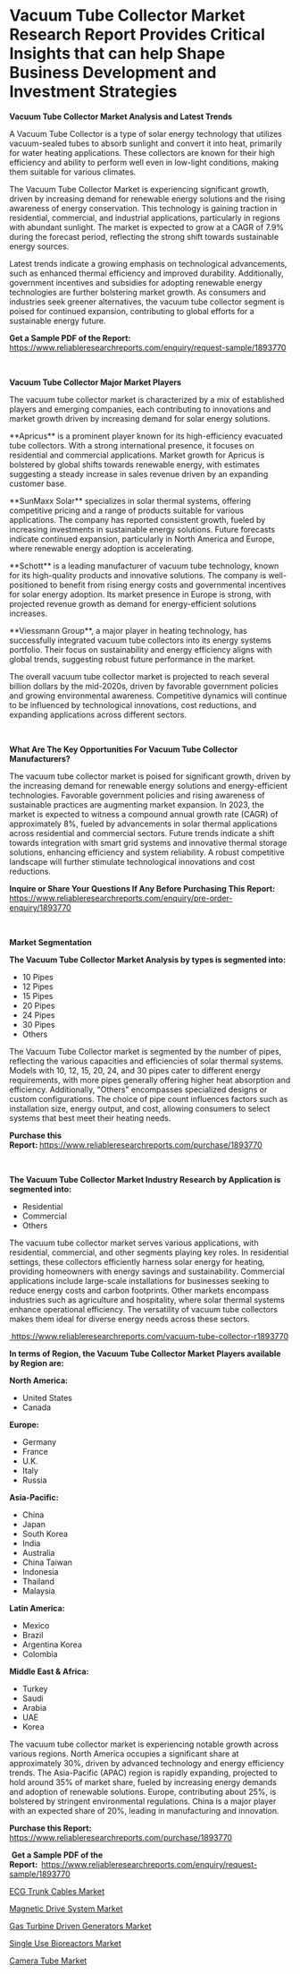 <p><h1>Vacuum Tube Collector Market Research Report Provides Critical Insights that can help Shape Business Development and Investment Strategies</h1></p><p><strong>Vacuum Tube Collector Market Analysis and Latest Trends</strong></p>
<p><p>A Vacuum Tube Collector is a type of solar energy technology that utilizes vacuum-sealed tubes to absorb sunlight and convert it into heat, primarily for water heating applications. These collectors are known for their high efficiency and ability to perform well even in low-light conditions, making them suitable for various climates. </p><p>The Vacuum Tube Collector Market is experiencing significant growth, driven by increasing demand for renewable energy solutions and the rising awareness of energy conservation. This technology is gaining traction in residential, commercial, and industrial applications, particularly in regions with abundant sunlight. The market is expected to grow at a CAGR of 7.9% during the forecast period, reflecting the strong shift towards sustainable energy sources.</p><p>Latest trends indicate a growing emphasis on technological advancements, such as enhanced thermal efficiency and improved durability. Additionally, government incentives and subsidies for adopting renewable energy technologies are further bolstering market growth. As consumers and industries seek greener alternatives, the vacuum tube collector segment is poised for continued expansion, contributing to global efforts for a sustainable energy future.</p></p>
<p><strong>Get a Sample PDF of the Report:&nbsp;</strong> <a href="https://www.reliableresearchreports.com/enquiry/request-sample/1893770?utm_campaign=31&utm_medium=2&utm_source=Github&utm_content=ia&utm_term=23022025&utm_id=vacuum-tube-collector">https://www.reliableresearchreports.com/enquiry/request-sample/1893770</a></p>
<p>&nbsp;</p>
<p><strong>Vacuum Tube Collector Major Market Players</strong></p>
<p><p>The vacuum tube collector market is characterized by a mix of established players and emerging companies, each contributing to innovations and market growth driven by increasing demand for solar energy solutions. </p><p>**Apricus** is a prominent player known for its high-efficiency evacuated tube collectors. With a strong international presence, it focuses on residential and commercial applications. Market growth for Apricus is bolstered by global shifts towards renewable energy, with estimates suggesting a steady increase in sales revenue driven by an expanding customer base.</p><p>**SunMaxx Solar** specializes in solar thermal systems, offering competitive pricing and a range of products suitable for various applications. The company has reported consistent growth, fueled by increasing investments in sustainable energy solutions. Future forecasts indicate continued expansion, particularly in North America and Europe, where renewable energy adoption is accelerating.</p><p>**Schott** is a leading manufacturer of vacuum tube technology, known for its high-quality products and innovative solutions. The company is well-positioned to benefit from rising energy costs and governmental incentives for solar energy adoption. Its market presence in Europe is strong, with projected revenue growth as demand for energy-efficient solutions increases.</p><p>**Viessmann Group**, a major player in heating technology, has successfully integrated vacuum tube collectors into its energy systems portfolio. Their focus on sustainability and energy efficiency aligns with global trends, suggesting robust future performance in the market.</p><p>The overall vacuum tube collector market is projected to reach several billion dollars by the mid-2020s, driven by favorable government policies and growing environmental awareness. Competitive dynamics will continue to be influenced by technological innovations, cost reductions, and expanding applications across different sectors.</p></p>
<p>&nbsp;</p>
<p><strong>What Are The Key Opportunities For Vacuum Tube Collector Manufacturers?</strong></p>
<p><p>The vacuum tube collector market is poised for significant growth, driven by the increasing demand for renewable energy solutions and energy-efficient technologies. Favorable government policies and rising awareness of sustainable practices are augmenting market expansion. In 2023, the market is expected to witness a compound annual growth rate (CAGR) of approximately 8%, fueled by advancements in solar thermal applications across residential and commercial sectors. Future trends indicate a shift towards integration with smart grid systems and innovative thermal storage solutions, enhancing efficiency and system reliability. A robust competitive landscape will further stimulate technological innovations and cost reductions.</p></p>
<p><strong>Inquire or Share Your Questions If Any Before Purchasing This Report:</strong> <a href="https://www.reliableresearchreports.com/enquiry/pre-order-enquiry/1893770?utm_campaign=31&utm_medium=2&utm_source=Github&utm_content=ia&utm_term=23022025&utm_id=vacuum-tube-collector">https://www.reliableresearchreports.com/enquiry/pre-order-enquiry/1893770</a></p>
<p>&nbsp;</p>
<p><strong>Market Segmentation</strong></p>
<p><strong>The Vacuum Tube Collector Market Analysis by types is segmented into:</strong></p>
<p><ul><li>10 Pipes</li><li>12 Pipes</li><li>15 Pipes</li><li>20 Pipes</li><li>24 Pipes</li><li>30 Pipes</li><li>Others</li></ul></p>
<p><p>The Vacuum Tube Collector market is segmented by the number of pipes, reflecting the various capacities and efficiencies of solar thermal systems. Models with 10, 12, 15, 20, 24, and 30 pipes cater to different energy requirements, with more pipes generally offering higher heat absorption and efficiency. Additionally, "Others" encompasses specialized designs or custom configurations. The choice of pipe count influences factors such as installation size, energy output, and cost, allowing consumers to select systems that best meet their heating needs.</p></p>
<p><strong>Purchase this Report:&nbsp;</strong><a href="https://www.reliableresearchreports.com/purchase/1893770?utm_campaign=31&utm_medium=2&utm_source=Github&utm_content=ia&utm_term=23022025&utm_id=vacuum-tube-collector">https://www.reliableresearchreports.com/purchase/1893770</a></p>
<p>&nbsp;</p>
<p><strong>The Vacuum Tube Collector Market Industry Research by Application is segmented into:</strong></p>
<p><ul><li>Residential</li><li>Commercial</li><li>Others</li></ul></p>
<p><p>The vacuum tube collector market serves various applications, with residential, commercial, and other segments playing key roles. In residential settings, these collectors efficiently harness solar energy for heating, providing homeowners with energy savings and sustainability. Commercial applications include large-scale installations for businesses seeking to reduce energy costs and carbon footprints. Other markets encompass industries such as agriculture and hospitality, where solar thermal systems enhance operational efficiency. The versatility of vacuum tube collectors makes them ideal for diverse energy needs across these sectors.</p></p>
<p><a href="https://www.reliableresearchreports.com/vacuum-tube-collector-r1893770?utm_campaign=31&utm_medium=2&utm_source=Github&utm_content=ia&utm_term=23022025&utm_id=vacuum-tube-collector">&nbsp;https://www.reliableresearchreports.com/vacuum-tube-collector-r1893770</a></p>
<p><strong>In terms of Region, the Vacuum Tube Collector Market Players available by Region are:</strong></p>
<p>
    <p> <strong> North America: </strong>
        <ul>
            <li>United States</li>
            <li>Canada</li>
        </ul>
        </p> 
    <p> <strong> Europe: </strong>
        <ul>
            <li>Germany</li>
            <li>France</li>
            <li>U.K.</li>
            <li>Italy</li>
            <li>Russia</li>
        </ul>
        </p> 
    <p> <strong> Asia-Pacific: </strong>
        <ul>
            <li>China</li>
            <li>Japan</li>
            <li>South Korea</li>
            <li>India</li>
            <li>Australia</li>
            <li>China Taiwan</li>
            <li>Indonesia</li>
            <li>Thailand</li>
            <li>Malaysia</li>
        </ul>
        </p> 
    <p> <strong> Latin America: </strong>
        <ul>
            <li>Mexico</li>
            <li>Brazil</li>
            <li>Argentina Korea</li>
            <li>Colombia</li>
        </ul>
        </p> 
    <p> <strong> Middle East & Africa: </strong>
        <ul>
            <li>Turkey</li>
            <li>Saudi</li>
            <li>Arabia</li>
            <li>UAE</li>
            <li>Korea</li>
        </ul>
    </p>
    </p>
<p><p>The vacuum tube collector market is experiencing notable growth across various regions. North America occupies a significant share at approximately 30%, driven by advanced technology and energy efficiency trends. The Asia-Pacific (APAC) region is rapidly expanding, projected to hold around 35% of market share, fueled by increasing energy demands and adoption of renewable solutions. Europe, contributing about 25%, is bolstered by stringent environmental regulations. China is a major player with an expected share of 20%, leading in manufacturing and innovation. </p></p>
<p><strong>Purchase this Report: </strong><a href="https://www.reliableresearchreports.com/purchase/1893770?utm_campaign=31&utm_medium=2&utm_source=Github&utm_content=ia&utm_term=23022025&utm_id=vacuum-tube-collector">https://www.reliableresearchreports.com/purchase/1893770</a></p>
<p>&nbsp;<strong>Get a Sample PDF of the Report:&nbsp;&nbsp;</strong><a href="https://www.reliableresearchreports.com/enquiry/request-sample/1893770?utm_campaign=31&utm_medium=2&utm_source=Github&utm_content=ia&utm_term=23022025&utm_id=vacuum-tube-collector">https://www.reliableresearchreports.com/enquiry/request-sample/1893770</a></p>
<p><strong></strong></p>
<p><p><a href="https://github.com/shewlisapsai/Market-Research-Report-List-1/blob/main/ecg-trunk-cables-market.md?utm_campaign=31&utm_medium=2&utm_source=Github&utm_content=ia&utm_term=23022025&utm_id=vacuum-tube-collector">ECG Trunk Cables Market</a></p><p><a href="https://github.com/denbelnmer50/Market-Research-Report-List-1/blob/main/magnetic-drive-system-market.md?utm_campaign=31&utm_medium=2&utm_source=Github&utm_content=ia&utm_term=23022025&utm_id=vacuum-tube-collector">Magnetic Drive System Market</a></p><p><a href="https://github.com/krulicfidura/Market-Research-Report-List-1/blob/main/gas-turbine-driven-generators-market.md?utm_campaign=31&utm_medium=2&utm_source=Github&utm_content=ia&utm_term=23022025&utm_id=vacuum-tube-collector">Gas Turbine Driven Generators Market</a></p><p><a href="https://github.com/hunanuzmez/Market-Research-Report-List-1/blob/main/single-use-bioreactors-market.md?utm_campaign=31&utm_medium=2&utm_source=Github&utm_content=ia&utm_term=23022025&utm_id=vacuum-tube-collector">Single Use Bioreactors Market</a></p><p><a href="https://github.com/vassihucz/Market-Research-Report-List-1/blob/main/camera-tube-market.md?utm_campaign=31&utm_medium=2&utm_source=Github&utm_content=ia&utm_term=23022025&utm_id=vacuum-tube-collector">Camera Tube Market</a></p></p>